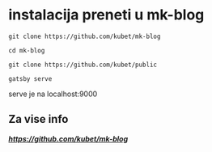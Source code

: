 # instalacija preneti u mk-blog

```
git clone https://github.com/kubet/mk-blog
```

```
cd mk-blog
```

```
git clone https://github.com/kubet/public
```

```
gatsby serve
```
serve je na localhost:9000

## Za vise info 

***https://github.com/kubet/mk-blog***
